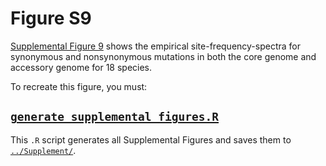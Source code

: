 # Figure S9

[Supplemental Figure 9](../Supplement/Supplemental_Figure_9.jpg) shows the empirical site-frequency-spectra for synonymous and nonsynonymous mutations in both the core genome and accessory genome for 18 species.

To recreate this figure, you must:

## [`generate_supplemental_figures.R`](../Scripts/generate_supplemental_figures.R)
  This `.R` script generates all Supplemental Figures and saves them to [`../Supplement/`](../Supplement/README.md).
